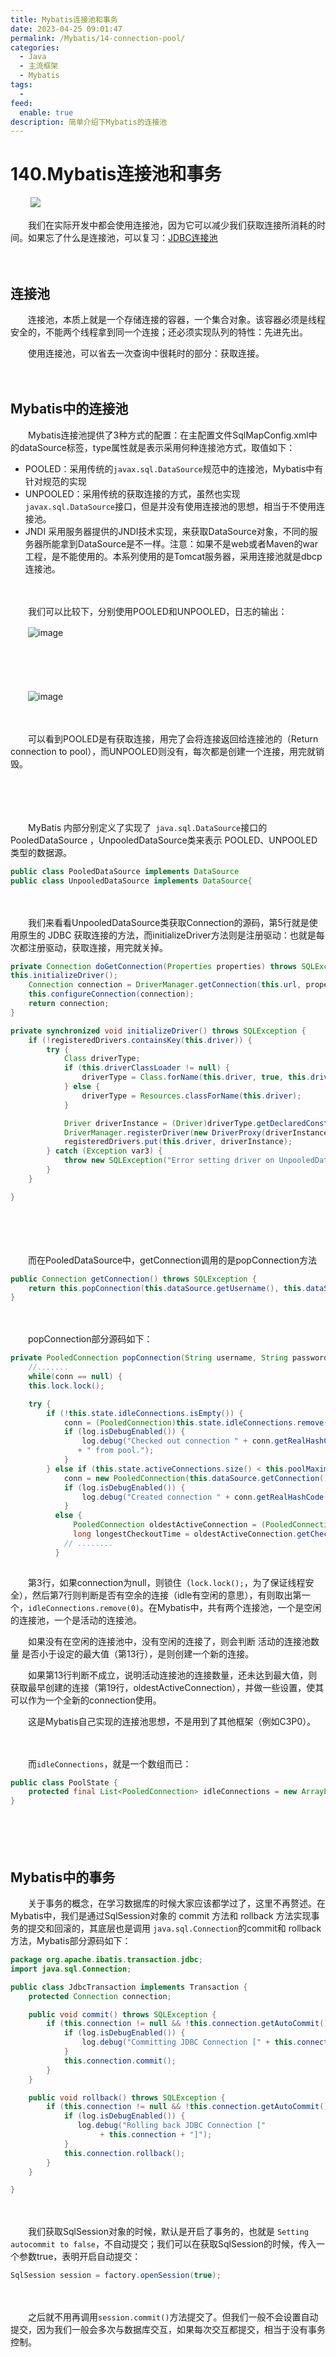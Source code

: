 ```yaml
---
title: Mybatis连接池和事务
date: 2023-04-25 09:01:47
permalink: /Mybatis/14-connection-pool/
categories:
  - Java
  - 主流框架
  - Mybatis
tags:
  - 
feed:
  enable: true
description: 简单介绍下Mybatis的连接池
---
```

# 140.Mybatis连接池和事务

　　‍
![](https://image.peterjxl.com/blog/393.jpg)


　　我们在实际开发中都会使用连接池，因为它可以减少我们获取连接所消耗的时间。如果忘了什么是连接池，可以复习：[JDBC连接池 ](https://peterjxl.com/JDBC/30-Connection-pool/)
<!-- more -->
　　‍

## 连接池

　　连接池，本质上就是一个存储连接的容器，一个集合对象。该容器必须是线程安全的，不能两个线程拿到同一个连接；还必须实现队列的特性：先进先出。

　　使用连接池，可以省去一次查询中很耗时的部分：获取连接。

　　‍

## Mybatis中的连接池

　　Mybatis连接池提供了3种方式的配置：在主配置文件SqlMapConfig.xml中的dataSource标签，type属性就是表示采用何种连接池方式，取值如下：

* POOLED：采用传统的`javax.sql.DataSource`​规范中的连接池，Mybatis中有针对规范的实现
* UNPOOLED：采用传统的获取连接的方式，虽然也实现`javax.sql.DataSource`​接口，但是并没有使用连接池的思想，相当于不使用连接池。
* JNDI 采用服务器提供的JNDI技术实现，来获取DataSource对象，不同的服务器所能拿到DataSource是不一样。注意：如果不是web或者Maven的war工程，是不能使用的。本系列使用的是Tomcat服务器，采用连接池就是dbcp连接池。

　　‍

　　我们可以比较下，分别使用POOLED和UNPOOLED，日志的输出：

　　​![image](https://image.peterjxl.com/blog/image-20230420072010-u4xdp25.png)​

　　‍

　　‍

　　​![image](https://image.peterjxl.com/blog/image-20230420071923-hi63h5n.png)​

　　‍

　　可以看到POOLED是有获取连接，用完了会将连接返回给连接池的（Return connection to pool），而UNPOOLED则没有，每次都是创建一个连接，用完就销毁。

　　‍

　　‍

　　MyBatis 内部分别定义了实现了`​ java.sql.DataSource`​ 接口的 PooledDataSource ，UnpooledDataSource类来表示 POOLED、UNPOOLED 类型的数据源。

```java
public class PooledDataSource implements DataSource 
public class UnpooledDataSource implements DataSource{

```

　　‍

　　我们来看看UnpooledDataSource类获取Connection的源码，第5行就是使用原生的 JDBC 获取连接的方法，而initializeDriver方法则是注册驱动：也就是每次都注册驱动，获取连接，用完就关掉。

```java
private Connection doGetConnection(Properties properties) throws SQLException {
this.initializeDriver();
    Connection connection = DriverManager.getConnection(this.url, properties);
    this.configureConnection(connection);
    return connection;
}

private synchronized void initializeDriver() throws SQLException {
    if (!registeredDrivers.containsKey(this.driver)) {
        try {
            Class driverType;
            if (this.driverClassLoader != null) {
                driverType = Class.forName(this.driver, true, this.driverClassLoader);
            } else {
                driverType = Resources.classForName(this.driver);
            }

            Driver driverInstance = (Driver)driverType.getDeclaredConstructor().newInstance();
            DriverManager.registerDriver(new DriverProxy(driverInstance));
            registeredDrivers.put(this.driver, driverInstance);
        } catch (Exception var3) {
            throw new SQLException("Error setting driver on UnpooledDataSource. Cause: " + var3);
        }
    }

}
```

　　‍

　　‍

　　而在PooledDataSource中，getConnection调用的是popConnection方法

```java
public Connection getConnection() throws SQLException {
    return this.popConnection(this.dataSource.getUsername(), this.dataSource.getPassword()).getProxyConnection();
}
```

　　‍

　　popConnection部分源码如下：

```java
private PooledConnection popConnection(String username, String password) throws SQLException {
    //.......
    while(conn == null) {
    this.lock.lock();

    try {
        if (!this.state.idleConnections.isEmpty()) {
            conn = (PooledConnection)this.state.idleConnections.remove(0);
            if (log.isDebugEnabled()) {
                log.debug("Checked out connection " + conn.getRealHashCode() 
               + " from pool.");
            }
        } else if (this.state.activeConnections.size() < this.poolMaximumActiveConnections) {
            conn = new PooledConnection(this.dataSource.getConnection(), this);
            if (log.isDebugEnabled()) {
                log.debug("Created connection " + conn.getRealHashCode() + ".");
            }
          else {
              PooledConnection oldestActiveConnection = (PooledConnection)this.state.activeConnections.get(0);
              long longestCheckoutTime = oldestActiveConnection.getCheckoutTime();
            // ........
          }
                

```

　　第3行，如果connection为null，则锁住（`lock.lock();`​，为了保证线程安全），然后第7行则判断是否有空余的连接（idle有空闲的意思），有则取出第一个，`idleConnections.remove(0)`​。在Mybatis中，共有两个连接池，一个是空闲的连接池，一个是活动的连接池。

　　如果没有在空闲的连接池中，没有空闲的连接了，则会判断 活动的连接池数量 是否小于设定的最大值（第13行），是则创建一个新的连接。

　　如果第13行判断不成立，说明活动连接池的连接数量，还未达到最大值，则获取最早创建的连接（第19行，oldestActiveConnection），并做一些设置，使其可以作为一个全新的connection使用。

　　这是Mybatis自己实现的连接池思想，不是用到了其他框架（例如C3P0）。

　　‍

　　而`idleConnections`​，就是一个数组而已：

```java
public class PoolState {
    protected final List<PooledConnection> idleConnections = new ArrayList();
}
```

　　‍

　　‍

## Mybatis中的事务

　　关于事务的概念，在学习数据库的时候大家应该都学过了，这里不再赘述。在Mybatis中，我们是通过SqlSession对象的 commit 方法和 rollback 方法实现事务的提交和回滚的，其底层也是调用 `java.sql.Connection`​的commit和 rollback方法，Mybatis部分源码如下：

```java
package org.apache.ibatis.transaction.jdbc;
import java.sql.Connection;

public class JdbcTransaction implements Transaction {
    protected Connection connection;

    public void commit() throws SQLException {
        if (this.connection != null && !this.connection.getAutoCommit()) {
            if (log.isDebugEnabled()) {
                log.debug("Committing JDBC Connection [" + this.connection + "]");
            }
            this.connection.commit();
        }
    }

    public void rollback() throws SQLException {
        if (this.connection != null && !this.connection.getAutoCommit()) {
            if (log.isDebugEnabled()) {
               log.debug("Rolling back JDBC Connection [" 
                    + this.connection + "]");
            }
            this.connection.rollback();
        }
    }

}
```

　　‍

　　我们获取SqlSession对象的时候，默认是开启了事务的，也就是 `Setting autocommit to false`​，不自动提交；我们可以在获取SqlSession的时候，传入一个参数true，表明开启自动提交：

```java
SqlSession session = factory.openSession(true);
```

　　‍

　　之后就不用再调用`session.commit()`​ 方法提交了。但我们一般不会设置自动提交，因为我们一般会多次与数据库交互，如果每次交互都提交，相当于没有事务控制。

　　‍
